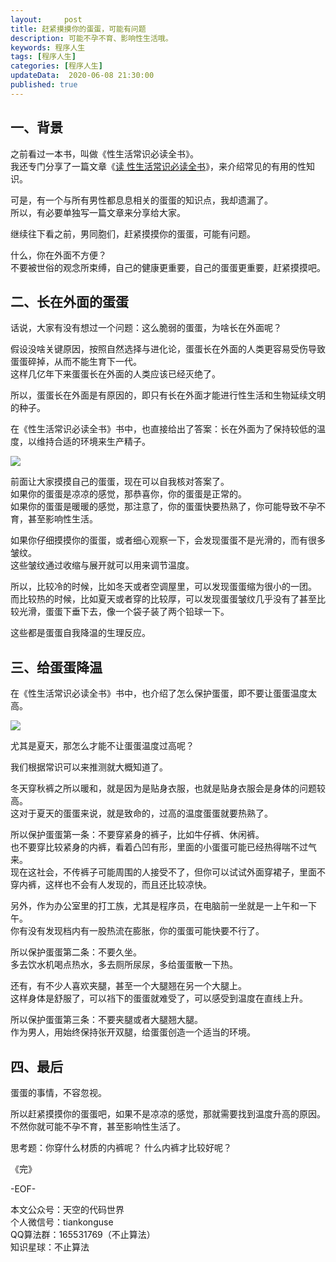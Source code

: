 ```yaml
---   
layout:     post  
title: 赶紧摸摸你的蛋蛋，可能有问题  
description: 可能不孕不育、影响性生活哦。    
keywords: 程序人生  
tags: [程序人生]    
categories: [程序人生]  
updateData:  2020-06-08 21:30:00  
published: true  
---  
```



## 一、背景  


之前看过一本书，叫做《性生活常识必读全书》。  
我还专门分享了一篇文章《[读 性生活常识必读全书](https://mp.weixin.qq.com/s/TwHLQRBb11G57O-ORRLqTA)》，来介绍常见的有用的性知识。   


可是，有一个与所有男性都息息相关的蛋蛋的知识点，我却遗漏了。   
所以，有必要单独写一篇文章来分享给大家。  


继续往下看之前，男同胞们，赶紧摸摸你的蛋蛋，可能有问题。  


什么，你在外面不方便？  
不要被世俗的观念所束缚，自己的健康更重要，自己的蛋蛋更重要，赶紧摸摸吧。  


## 二、长在外面的蛋蛋  


话说，大家有没有想过一个问题：这么脆弱的蛋蛋，为啥长在外面呢？  


假设没啥关键原因，按照自然选择与进化论，蛋蛋长在外面的人类更容易受伤导致蛋蛋碎掉，从而不能生育下一代。  
这样几亿年下来蛋蛋长在外面的人类应该已经灭绝了。  


所以，蛋蛋长在外面是有原因的，即只有长在外面才能进行性生活和生物延续文明的种子。  


在《性生活常识必读全书》书中，也直接给出了答案：长在外面为了保持较低的温度，以维持合适的环境来生产精子。  


![](https://res2020.tiankonguse.com/images/2020/06/08/001.png)


前面让大家摸摸自己的蛋蛋，现在可以自我核对答案了。  
如果你的蛋蛋是凉凉的感觉，那恭喜你，你的蛋蛋是正常的。  
如果你的蛋蛋是暖暖的感觉，那注意了，你的蛋蛋快要热熟了，你可能导致不孕不育，甚至影响性生活。  


如果你仔细摸摸你的蛋蛋，或者细心观察一下，会发现蛋蛋不是光滑的，而有很多皱纹。  
这些皱纹通过收缩与展开就可以用来调节温度。  


所以，比较冷的时候，比如冬天或者空调屋里，可以发现蛋蛋缩为很小的一团。  
而比较热的时候，比如夏天或者穿的比较厚，可以发现蛋蛋皱纹几乎没有了甚至比较光滑，蛋蛋下垂下去，像一个袋子装了两个铅球一下。    


这些都是蛋蛋自我降温的生理反应。  


## 三、给蛋蛋降温  


在《性生活常识必读全书》书中，也介绍了怎么保护蛋蛋，即不要让蛋蛋温度太高。  


![](https://res2020.tiankonguse.com/images/2020/06/08/002.png)


尤其是夏天，那怎么才能不让蛋蛋温度过高呢？  


我们根据常识可以来推测就大概知道了。  


冬天穿秋裤之所以暖和，就是因为是贴身衣服，也就是贴身衣服会是身体的问题较高。  
这对于夏天的蛋蛋来说，就是致命的，过高的温度蛋蛋就要热熟了。  


所以保护蛋蛋第一条：不要穿紧身的裤子，比如牛仔裤、休闲裤。  
也不要穿比较紧身的内裤，看着凸凹有形，里面的小蛋蛋可能已经热得喘不过气来。  
现在这社会，不传裤子可能周围的人接受不了，但你可以试试外面穿裙子，里面不穿内裤，这样也不会有人发现的，而且还比较凉快。  


另外，作为办公室里的打工族，尤其是程序员，在电脑前一坐就是一上午和一下午。  
你有没有发现档内有一股热流在膨胀，你的蛋蛋可能快要不行了。  


所以保护蛋蛋第二条：不要久坐。  
多去饮水机喝点热水，多去厕所尿尿，多给蛋蛋散一下热。  


还有，有不少人喜欢夹腿，甚至一个大腿翘在另一个大腿上。  
这样身体是舒服了，可以裆下的蛋蛋就难受了，可以感受到温度在直线上升。  


所以保护蛋蛋第三条：不要夹腿或者大腿翘大腿。  
作为男人，用始终保持张开双腿，给蛋蛋创造一个适当的环境。  


## 四、最后  


蛋蛋的事情，不容忽视。  


所以赶紧摸摸你的蛋蛋吧，如果不是凉凉的感觉，那就需要找到温度升高的原因。  
不然你就可能不孕不育，甚至影响性生活了。  


思考题：你穿什么材质的内裤呢？ 什么内裤才比较好呢？  



《完》  


-EOF-  



本文公众号：天空的代码世界  
个人微信号：tiankonguse  
QQ算法群：165531769（不止算法）  
知识星球：不止算法  

